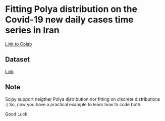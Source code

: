 # Fitting Polya distribution on the Covid-19 new daily cases time series in Iran
[Link to Colab](https://colab.research.google.com/drive/1QVt9a12xoYQrUwgWtgnZVIwiW3g4b77e?usp=sharing)
## Dataset
[Link](https://raw.githubusercontent.com/CSSEGISandData/COVID-19/master/csse_covid_19_data/csse_covid_19_time_series/time_series_covid19_confirmed_global.csv)
## Note
Scipy support neigther Polya distribution nor fitting on discrete distributions :)
So, now you have a practical example to learn how to code both.

Good Luck
